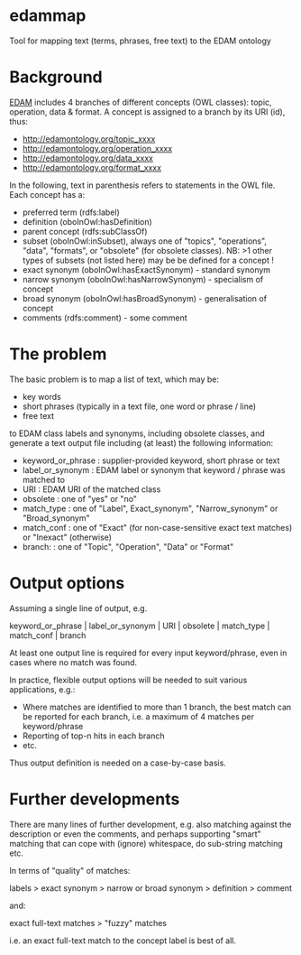 # edammap
Tool for mapping text (terms, phrases, free text) to the EDAM ontology

# Background
[EDAM](http://bioportal.bioontology.org/ontologies/EDAM?p=classes) includes 4 branches of different concepts (OWL classes): topic, operation, data & format.  A concept is assigned to a branch by its URI (id), thus:

* http://edamontology.org/topic_xxxx
* http://edamontology.org/operation_xxxx 
* http://edamontology.org/data_xxxx 
* http://edamontology.org/format_xxxx 

In the following, text in parenthesis refers to statements in the OWL file.  Each concept has a:

* preferred term (rdfs:label)
* definition (oboInOwl:hasDefinition)
* parent concept (rdfs:subClassOf)
* subset (oboInOwl:inSubset), always one of "topics", "operations", "data", "formats", or "obsolete" (for obsolete classes).  NB: >1 other types of subsets (not listed here) may be be defined for a concept !
* exact synonym (oboInOwl:hasExactSynonym) - standard synonym
* narrow synonym (oboInOwl:hasNarrowSynonym) - specialism of concept
* broad synonym (oboInOwl:hasBroadSynonym) - generalisation of concept 
* comments (rdfs:comment) - some comment

# The problem
The basic problem is to map a list of text, which may be:

* key words 
* short phrases (typically in a text file, one word or phrase / line) 
* free text

to EDAM class labels and synonyms, including obsolete classes, and generate a text output file including (at least) the following information:

* keyword_or_phrase 	: supplier-provided keyword, short phrase or text
* label_or_synonym 	: EDAM label or synonym that keyword / phrase was matched to
* URI 			: EDAM URI of the matched class
* obsolete 		: one of "yes" or "no"
* match_type 		: one of "Label", Exact_synonym", "Narrow_synonym" or "Broad_synonym"
* match_conf 		: one of "Exact" (for non-case-sensitive exact text matches) or "Inexact" (otherwise)
* branch:  		: one of "Topic", "Operation", "Data" or "Format" 

# Output options
Assuming a single line of output, e.g. 

keyword_or_phrase | label_or_synonym | URI | obsolete | match_type | match_conf | branch 

At least one output line is required for every input keyword/phrase, even in cases where no match was found.  

In practice, flexible output options will be needed to suit various applications, e.g.:

* Where matches are identified to more than 1 branch, the best match can be reported for each branch, i.e. a maximum of 4 matches per keyword/phrase
* Reporting of top-n hits in each branch
* etc.

Thus output definition is needed on a case-by-case basis.

# Further developments
There are many lines of further development, e.g. also matching against the description or even the comments, and perhaps supporting "smart" matching that can cope with (ignore) whitespace, do sub-string matching etc.

In terms of "quality" of matches:

labels > exact synonym > narrow or broad synonym > definition > comment

and:

exact full-text matches > "fuzzy" matches

i.e. an exact full-text match to the concept label is best of all.
